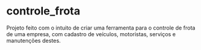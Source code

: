 # controle_frota

Projeto feito com o intuito de criar uma ferramenta para o controle de frota de uma empresa, com cadastro de veículos, motoristas, serviços e manutenções destes. 

